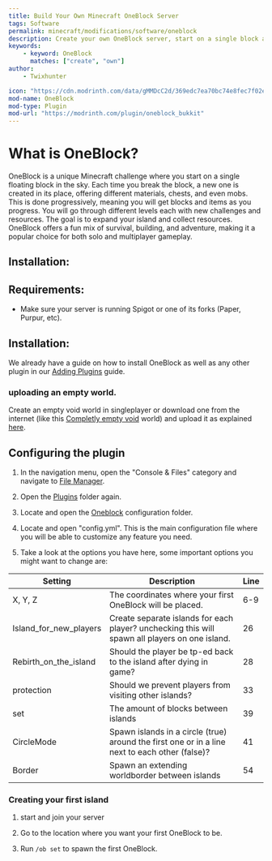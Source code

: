 ```yaml
---
title: Build Your Own Minecraft OneBlock Server
tags: Software
permalink: minecraft/modifications/software/oneblock
description: Create your own OneBlock server, start on a single block and expand your island as you survive with your friends!
keywords:
    - keyword: OneBlock
      matches: ["create", "own"]
author:
    - Twixhunter

icon: "https://cdn.modrinth.com/data/gMMDcC2d/369edc7ea70bc74e8fec7f02e86d57fbce126f6b.jpeg"
mod-name: OneBlock
mod-type: Plugin
mod-url: "https://modrinth.com/plugin/oneblock_bukkit"
---
```


# What is OneBlock?


OneBlock is a unique Minecraft challenge where you start on a single floating block in the sky. Each time you break the block, a new one is created in its place, offering different materials, chests, and even mobs. This is done progressively, meaning you will get blocks and items as you progress. You will go through different levels each with new challenges and resources. The goal is to expand your island and collect resources. OneBlock offers a fun mix of survival, building, and adventure, making it a popular choice for both solo and multiplayer gameplay.



## Installation:

## Requirements:

- Make sure your server is running Spigot or one of its forks (Paper, Purpur, etc).

## Installation:

We already have a guide on how to install OneBlock as well as any other plugin in our [Adding Plugins](/minecraft/modifications/general/adding-plugins) guide.

### uploading an empty world.

Create an empty void world in singleplayer or download one from the internet (like this [Completly empty void](https://www.curseforge.com/minecraft/worlds/completly-empty-void) world) and upload it as explained [here](https://kb.falixnodes.net/minecraft/java/general/world-management).

## Configuring the plugin

1. In the navigation menu, open the "Console & Files" category and navigate to [File Manager](https://client.falixnodes.net/server/filemanager).

2. Open the [Plugins](https://client.falixnodes.net/server/filemanager?dir=/plugins/) folder again.

3. Locate and open the [Oneblock](https://client.falixnodes.net/server/filemanager?dir=/plugins/oneblock/) configuration folder.

4. Locate and open "config.yml". This is the main configuration file where you will be able to customize any feature you need.

5. Take a look at the options you have here, some important options you might want to change are:

| Setting                	| Description                                                                                       | Line 	|
|------------------------	|--------------------------------------------------------------------------------------------------	|------	|
| X, Y, Z                	| The coordinates where your first OneBlock will be placed.                                         | 6-9  	|
| Island_for_new_players 	| Create separate islands for each player? unchecking this will spawn all players on one island.    | 26   	|
| Rebirth_on_the_island  	| Should the player be tp-ed back to the island after dying in game?                                | 28   	|
| protection             	| Should we prevent players from visiting other islands?                                            | 33   	|
| set                    	| The amount of blocks between islands                                                              | 39   	|
| СircleMode             	| Spawn islands in a circle (true) around the first one or in a line next to each other (false)?    | 41   	|
| Border                 	| Spawn an extending worldborder between islands                                                    | 54   	|


### Creating your first island

1. start and join your server

2. Go to the location where you want your first OneBlock to be.

3. Run `/ob set` to spawn the first OneBlock.
